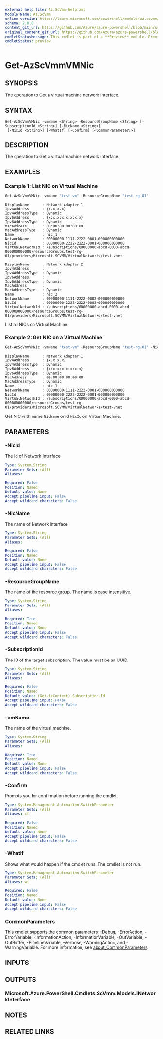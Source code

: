```yaml
---
external help file: Az.ScVmm-help.xml
Module Name: Az.ScVmm
online version: https://learn.microsoft.com/powershell/module/az.scvmm/get-azscvmmvmnic
schema: 2.0.0
content_git_url: https://github.com/Azure/azure-powershell/blob/main/src/ScVmm/ScVmm/help/Get-AzScVmmVMNic.md
original_content_git_url: https://github.com/Azure/azure-powershell/blob/main/src/ScVmm/ScVmm/help/Get-AzScVmmVMNic.md
cmdletStatusMessage: This cmdlet is part of a **Preview** module. Preview versions aren't recommended for use in production environments. For more information, see https://aka.ms/azps-refstatus.
cmdletStatus: preview
---
```

# Get-AzScVmmVMNic

## SYNOPSIS
The operation to Get a virtual machine network interface.

## SYNTAX

```
Get-AzScVmmVMNic -vmName <String> -ResourceGroupName <String> [-SubscriptionId <String>] [-NicName <String>]
 [-NicId <String>] [-WhatIf] [-Confirm] [<CommonParameters>]
```

## DESCRIPTION
The operation to Get a virtual machine network interface.

## EXAMPLES

### Example 1: List NIC on Virtual Machine
```powershell
Get-AzScVmmVMNic -vmName "test-vm" -ResourceGroupName "test-rg-01"
```

```output
DisplayName      : Network Adapter 1
Ipv4Address      : {x.x.x.x}
Ipv4AddressType  : Dynamic
Ipv6Address      : {x:x:x:x:x:x:x:x}
Ipv6AddressType  : Dynamic
MacAddress       : 00:00:00:00:00:00
MacAddressType   : Dynamic
Name             : nic_1
NetworkName      : 00000000-1111-2222-0001-000000000000
NicId            : 00000000-2222-2222-0001-000000000000
VirtualNetworkId : /subscriptions/00000000-abcd-0000-abcd-000000000000/resourceGroups/test-rg-01/providers/Microsoft.SCVMM/VirtualNetworks/test-vnet

DisplayName      : Network Adapter 2
Ipv4Address      :
Ipv4AddressType  : Dynamic
Ipv6Address      :
Ipv6AddressType  : Dynamic
MacAddress       :
MacAddressType   : Dynamic
Name             : nic_2
NetworkName      : 00000000-1111-2222-0002-000000000000
NicId            : 00000000-2222-2222-0002-000000000000
VirtualNetworkId : /subscriptions/00000000-abcd-0000-abcd-000000000000/resourceGroups/test-rg-01/providers/Microsoft.SCVMM/VirtualNetworks/test-vnet
```

List all NICs on Virtual Machine.

### Example 2: Get NIC on a Virtual Machine
```powershell
Get-AzScVmmVMNic -vmName "test-vm" -ResourceGroupName "test-rg-01" -NicName "nic_1"
```

```output
DisplayName      : Network Adapter 1
Ipv4Address      : {x.x.x.x}
Ipv4AddressType  : Dynamic
Ipv6Address      : {x:x:x:x:x:x:x:x}
Ipv6AddressType  : Dynamic
MacAddress       : 00:00:00:00:00:00
MacAddressType   : Dynamic
Name             : nic_1
NetworkName      : 00000000-1111-2222-0001-000000000000
NicId            : 00000000-2222-2222-0001-000000000000
VirtualNetworkId : /subscriptions/00000000-abcd-0000-abcd-000000000000/resourceGroups/test-rg-01/providers/Microsoft.SCVMM/VirtualNetworks/test-vnet
```

Get NIC with name `NicName` or id `NicId` on Virtual Machine.

## PARAMETERS

### -NicId
The Id of Network Interface

```yaml
Type: System.String
Parameter Sets: (All)
Aliases:

Required: False
Position: Named
Default value: None
Accept pipeline input: False
Accept wildcard characters: False
```

### -NicName
The name of Network Interface

```yaml
Type: System.String
Parameter Sets: (All)
Aliases:

Required: False
Position: Named
Default value: None
Accept pipeline input: False
Accept wildcard characters: False
```

### -ResourceGroupName
The name of the resource group.
The name is case insensitive.

```yaml
Type: System.String
Parameter Sets: (All)
Aliases:

Required: True
Position: Named
Default value: None
Accept pipeline input: False
Accept wildcard characters: False
```

### -SubscriptionId
The ID of the target subscription.
The value must be an UUID.

```yaml
Type: System.String
Parameter Sets: (All)
Aliases:

Required: False
Position: Named
Default value: (Get-AzContext).Subscription.Id
Accept pipeline input: False
Accept wildcard characters: False
```

### -vmName
The name of the virtual machine.

```yaml
Type: System.String
Parameter Sets: (All)
Aliases:

Required: True
Position: Named
Default value: None
Accept pipeline input: False
Accept wildcard characters: False
```

### -Confirm
Prompts you for confirmation before running the cmdlet.

```yaml
Type: System.Management.Automation.SwitchParameter
Parameter Sets: (All)
Aliases: cf

Required: False
Position: Named
Default value: None
Accept pipeline input: False
Accept wildcard characters: False
```

### -WhatIf
Shows what would happen if the cmdlet runs.
The cmdlet is not run.

```yaml
Type: System.Management.Automation.SwitchParameter
Parameter Sets: (All)
Aliases: wi

Required: False
Position: Named
Default value: None
Accept pipeline input: False
Accept wildcard characters: False
```

### CommonParameters
This cmdlet supports the common parameters: -Debug, -ErrorAction, -ErrorVariable, -InformationAction, -InformationVariable, -OutVariable, -OutBuffer, -PipelineVariable, -Verbose, -WarningAction, and -WarningVariable. For more information, see [about_CommonParameters](http://go.microsoft.com/fwlink/?LinkID=113216).

## INPUTS

## OUTPUTS

### Microsoft.Azure.PowerShell.Cmdlets.ScVmm.Models.INetworkInterface

## NOTES

## RELATED LINKS

